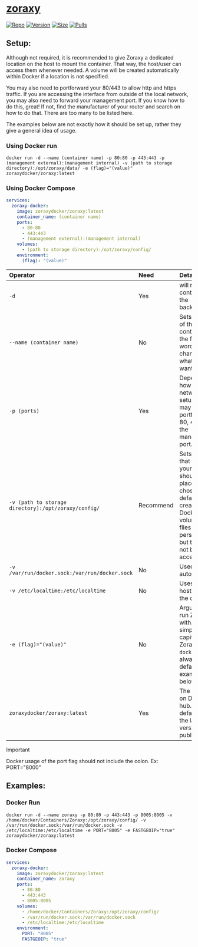 # [zoraxy](https://github.com/tobychui/zoraxy/) </br>

[![Repo](https://img.shields.io/badge/Docker-Repo-007EC6?labelColor-555555&color-007EC6&logo=docker&logoColor=fff&style=flat-square)](https://hub.docker.com/r/zoraxydocker/zoraxy)
[![Version](https://img.shields.io/docker/v/zoraxydocker/zoraxy/latest?labelColor-555555&color-007EC6&style=flat-square)](https://hub.docker.com/r/zoraxydocker/zoraxy)
[![Size](https://img.shields.io/docker/image-size/zoraxydocker/zoraxy/latest?sort=semver&labelColor-555555&color-007EC6&style=flat-square)](https://hub.docker.com/r/zoraxydocker/zoraxy)
[![Pulls](https://img.shields.io/docker/pulls/zoraxydocker/zoraxy?labelColor-555555&color-007EC6&style=flat-square)](https://hub.docker.com/r/zoraxydocker/zoraxy)

## Setup: </br>
Although not required, it is recommended to give Zoraxy a dedicated location on the host to mount the container. That way, the host/user can access them whenever needed. A volume will be created automatically within Docker if a location is not specified. </br>

You may also need to portforward your 80/443 to allow http and https traffic. If you are accessing the interface from outside of the local network, you may also need to forward your management port. If you know how to do this, great! If not, find the manufacturer of your router and search on how to do that. There are too many to be listed here. </br>

The examples below are not exactly how it should be set up, rather they give a general idea of usage.

### Using Docker run </br>
```
docker run -d --name (container name) -p 80:80 -p 443:443 -p (management external):(management internal) -v (path to storage directory):/opt/zoraxy/data/ -e (flag)="(value)" zoraxydocker/zoraxy:latest
```

### Using Docker Compose </br>
```yml
services:
  zoraxy-docker:
    image: zoraxydocker/zoraxy:latest
    container_name: (container name)
    ports:
      - 80:80
      - 443:443
      - (management external):(management internal)
    volumes:
      - (path to storage directory):/opt/zoraxy/config/
    environment:
      (flag): "(value)"
```

| Operator | Need | Details |
|:-|:-|:-|
| `-d` | Yes | will run the container in the background. |
| `--name (container name)` | No | Sets the name of the container to the following word. You can change this to whatever you want. |
| `-p (ports)` | Yes | Depending on how your network is setup, you may need to portforward 80, 443, and the management port. |
| `-v (path to storage directory):/opt/zoraxy/config/` | Recommend | Sets the folder that holds your files. This should be the place you just chose. By default, it will create a Docker volume for the files for persistency but they will not be accessible. |
| `-v /var/run/docker.sock:/var/run/docker.sock` | No | Used for autodiscovery. |
| `-v /etc/localtime:/etc/localtime` | No | Uses the hosts time in the container. |
| `-e (flag)="(value)"` | No | Arguments to run Zoraxy with. They are simply just capitalized Zoraxy flags. `-docker=true` is always set by default. See examples below. |
| `zoraxydocker/zoraxy:latest` | Yes | The repository on Docker hub. By default, it is the latest version that is published. |

> [!IMPORTANT]
> Docker usage of the port flag should not include the colon. Ex: PORT="8000"

## Examples: </br>
### Docker Run </br>
```
docker run -d --name zoraxy -p 80:80 -p 443:443 -p 8005:8005 -v /home/docker/Containers/Zoraxy:/opt/zoraxy/config/ -v /var/run/docker.sock:/var/run/docker.sock -v /etc/localtime:/etc/localtime -e PORT="8005" -e FASTGEOIP="true" zoraxydocker/zoraxy:latest
```

### Docker Compose </br>
```yml
services:
  zoraxy-docker:
    image: zoraxydocker/zoraxy:latest
    container_name: zoraxy
    ports:
      - 80:80
      - 443:443
      - 8005:8005
    volumes:
      - /home/docker/Containers/Zoraxy:/opt/zoraxy/config/
      - /var/run/docker.sock:/var/run/docker.sock
      - /etc/localtime:/etc/localtime
    environment:
      PORT: "8005"
      FASTGEOIP: "true"
```
